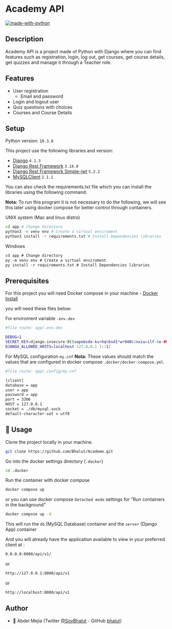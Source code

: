 # Academy API

[![made-with-python](https://img.shields.io/badge/Made%20with-Python-1f425f.svg)](https://www.python.org/)

## Description

Academy API is a project made of Python with Django where you can find features such as registration, login, log out, get courses, get course details, get quizzes and manage it through a Teacher role.

## Features

- User registration
  - Email and password
- Login and logout user
- Quiz questions with choices
- Courses and Course Details

## Setup

Python version: `10.3.8`

This project use the following libraries and version:

- [Django](https://pypi.org/project/Django/) `4.1.3`
- [Django Rest Framework](https://pypi.org/project/djangorestframework/) `3.14.0`
- [Django Rest Framework Simple-jwt](https://pypi.org/project/djangorestframework-simplejwt/) `5.2.2`
- [MySQLClient](https://pypi.org/project/mysqlclient/) `2.1.1`

You can also check the requirements.txt file which you can install the libraries using the following command:

**Nota:** To run this program it is not necessary to do the following, we will see this later using docker compose for better control through containers.

UNIX system (Mac and linux distro)

```sh
cd app # Change directory
python3 -m venv env # Create a virtual enviroment
python3 install -r requirements.txt # Install Dependencies libraries
```

Windows

```ps
cd app # Change directory
py -m venv env # Create a virtual enviroment
py install -r requirements.txt # Install Dependencies libraries
```

## Prerequisites

For this project you will need Docker compose in your machine - [Docker Install](https://docs.docker.com/get-docker/)

you will need these files below:

For enviroment variable `.env.dev`

```sh
#file route: app/.env.dev

DEBUG=1
SECRET_KEY=django-insecure-9((sopobsdo-kv+hq%bsd1*wr940&1nxiu=ilf-6e-#byr=9px
DJANGO_ALLOWED_HOSTS=localhost 127.0.0.1 [::1]
```

For MySQL configuration `my.cnf`
**Nota:** These values should match the values that are configured in docker compose `.docker/docker-compose.yml`.

```sh
#file route: app/.config/my.cnf

[client]
database = app
user = app
password = app
port = 3306
HOST = 127.0.0.1
socket = ./db/mysql.sock
default-character-set = utf8
```

## 🚀 Usage

Clone the project locally in your machine.

```sh
git clone https://github.com/Bhalut/Academo.git
```

Go into the docker settings directory (`.docker`)

```sh
cd .docker
```

Run the container with docker compose

```sh
docker compose up
```

or you can use docker compose `Detached mode` settings for "Run containers in the background"

```sh
docker compose up -d
```

This will run the `db` (MySQL Database) container and the `server` (Django App) container

And you will already have the application available to view in your preferred client at :

```sh
0.0.0.0:8000/api/v1/
```

or

```sh
http://127.0.0.1:8000/api/v1
```

or

```sh
http://localhost:8000/api/v1
```

## Author

- 👤 Abdel Mejia (Twitter [@SoyBhalut](https://twitter.com/SoyBhalut) - GitHub [bhalut](https://github.com/Bhalut))
